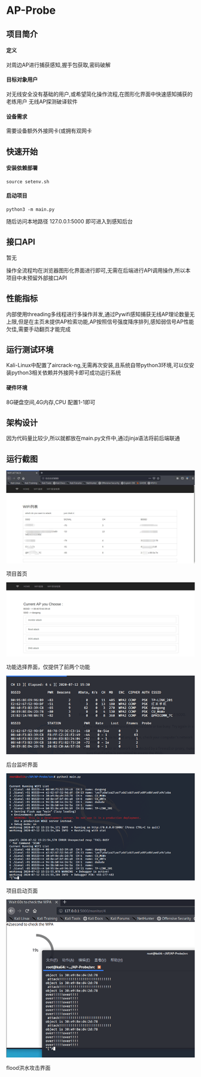 # AP-Probe

## 项目简介

#### 定义

对周边AP进行捕获感知,握手包获取,密码破解

#### 目标对象用户

对无线安全没有基础的用户,或希望简化操作流程,在图形化界面中快速感知捕获的老练用户
无线AP探测破译软件

#### 设备需求

需要设备额外外接网卡(或拥有双网卡

## 快速开始

#### 安装依赖部署

```shell
source setenv.sh
```

#### 启动项目
```shell
python3 -m main.py
```
随后访问本地路径 127.0.0.1:5000 即可进入到感知后台

## 接口API

暂无

操作全流程均在浏览器图形化界面进行即可,无需在后端进行API调用操作,所以本项目中未预留外部接口API

## 性能指标

内部使用threading多线程进行多操作并发,通过Pywifi感知捕获无线AP理论数量无上限,但是在主页未提供AP检索功能,AP按照信号强度降序排列,感知弱信号AP性能欠佳,需要手动翻页才能完成

## 运行测试环境

Kali-Linux中配置了aircrack-ng,无需再次安装,且系统自带python3环境,可以仅安装python3相关依赖并外接网卡即可成功运行系统

#### 硬件环境

8G硬盘空间,4G内存,CPU 配置1-1即可

## 架构设计

因为代码量比较少,所以就都放在main.py文件中,通过jinja语法将前后端联通

## 运行截图

![感知](images/感知.jpg)

项目首页

![web4choose](images/web4choose.png)

功能选择界面，仅提供了前两个功能

![后台感知](images/后台感知.png)

后台监听界面

![项目启动](images/项目启动.png)

项目启动页面

![flood](images/flood.png)

flood洪水攻击界面